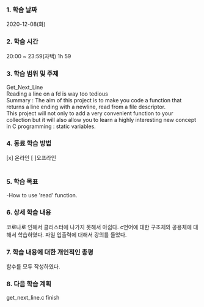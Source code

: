 ### 1. 학습 날짜 
2020-12-08(화)
​
### 2. 학습 시간
20:00 ~ 23:59(자택) 1h 59
​
### 3. 학습 범위 및 주제
Get_Next_Line <br>
Reading a line on a fd is way too tedious <br>
Summary : The aim of this project is to make you code a function that returns a line ending with a newline, read from a file descriptor. <br>
This project will not only to add a very convenient function to your collection but it will also allow you to learn a highly interesting new concept in C programming : static variables.
​
### 4. 동료 학습 방법 
[x] 온라인 [ ]오프라인 <br>
​
### 5. 학습 목표
-How to use 'read' function.
​
### 6. 상세 학습 내용
코로나로 인해서 클러스터에 나가지 못해서 아쉽다. c언어에 대한 구조체와 공용체에 대해서 학습하였다. 파일 입출력에 대해서 강의를 들었다.
​
### 7. 학습 내용에 대한 개인적인 총평
함수를 모두 작성하였다.
​
### 8. 다음 학습 계획
get_next_line.c finish